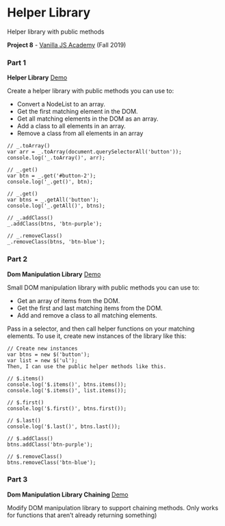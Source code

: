 # Helper Library
Helper library with public methods

**Project 8** - [Vanilla JS Academy](https://vanillajsacademy.com/) (Fall 2019)


### Part 1

**Helper Library**  [Demo](https://letioneill.github.io/helper-library/01-helper-library.html)

Create a helper library with public methods you can use to:

- Convert a NodeList to an array.
- Get the first matching element in the DOM.
- Get all matching elements in the DOM as an array.
- Add a class to all elements in an array.
- Remove a class from all elements in an array

```
// _.toArray()
var arr = _.toArray(document.querySelectorAll('button'));
console.log('_.toArray()', arr);

// _.get()
var btn = _.get('#button-2');
console.log('_.get()', btn);

// _.get()
var btns = _.getAll('button');
console.log('_.getAll()', btns);

// _.addClass()
_.addClass(btns, 'btn-purple');

// _.removeClass()
_.removeClass(btns, 'btn-blue');
```

### Part 2

**Dom Manipulation Library**  [Demo](https://letioneill.github.io/helper-library/02-dom-manipulation-library.html)

Small DOM manipulation library with public methods you can use to: 

- Get an array of items from the DOM.
- Get the first and last matching items from the DOM.
- Add and remove a class to all matching elements.

Pass in a selector, and then call helper functions on your matching elements. To use it, create new instances of the library like this:

```
// Create new instances
var btns = new $('button');
var list = new $('ul');
Then, I can use the public helper methods like this.

// $.items()
console.log('$.items()', btns.items());
console.log('$.items()', list.items());

// $.first()
console.log('$.first()', btns.first());

// $.last()
console.log('$.last()', btns.last());

// $.addClass()
btns.addClass('btn-purple');

// $.removeClass()
btns.removeClass('btn-blue');
```

### Part 3

**Dom Manipulation Library Chaining**  [Demo](https://letioneill.github.io/helper-library/03-dom-manipulation-library-chaining.html)

Modify DOM manipulation library to support chaining methods. Only works for functions that aren’t already returning something)